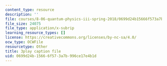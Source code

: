 ```yaml
---
content_type: resource
description: ''
file: courses/8-06-quantum-physics-iii-spring-2018/0699d24b15666f573a7b996ce17e4b1d_41ee6EsHchA.srt
file_size: 24075
file_type: application/x-subrip
learning_resource_types: []
license: https://creativecommons.org/licenses/by-nc-sa/4.0/
ocw_type: OCWFile
resourcetype: Other
title: 3play caption file
uid: 0699d24b-1566-6f57-3a7b-996ce17e4b1d
---
```

